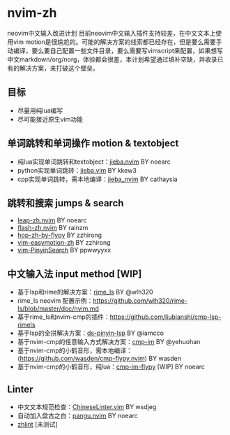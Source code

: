 # nvim-zh
neovim中文输入改进计划
目前neovim中文输入插件支持较差，在中文文本上使用vim motion是很尴尬的。可能的解决方案的线索都已经存在，但是要么需要手动编译，要么要自己配置一些文件目录，要么需要写vimscript来配置，如果想写中文markdown/org/norg，体验都会很差，本计划希望通过填补空缺，并收录已有的解决方案，来打破这个壁垒。

## 目标
* 尽量用纯lua编写
* 尽可能接近原生vim功能

## 单词跳转和单词操作 motion & textobject
* 纯lua实现单词跳转和textobject：[jieba.nvim](https://github.com/noearc/jieba.nvim) BY noearc
* python实现单词跳转：[jieba.vim](https://github.com/kkew3/jieba.vim) BY kkew3
* cpp实现单词跳转，需本地编译：[jieba_nvim](https://github.com/cathaysia/jieba_nvim) BY cathaysia

## 跳转和搜索 jumps & search
* [leap-zh.nvim](https://github.com/noearc/leap-zh.nvim) BY noearc
* [flash-zh.nvim](https://github.com/rainzm/flash-zh.nvim) BY rainzm
* [hop-zh-by-flypy](https://github.com/zzhirong/hop-zh-by-flypy) BY zzhirong
* [vim-easymotion-zh](https://github.com/zzhirong/vim-easymotion-zh) BY zzhirong
* [vim-PinyinSearch](https://github.com/ppwwyyxx/vim-PinyinSearch) BY ppwwyyxx
  
## 中文输入法 input method [WIP]
* 基于lsp和rime的解决方案：[rime_ls](https://github.com/wlh320/rime-ls) BY @wlh320
* rime_ls neovim 配置示例：https://github.com/wlh320/rime-ls/blob/master/doc/nvim.md
* 基于rime_ls和nvim-cmp的插件：https://github.com/liubianshi/cmp-lsp-rimels
* 基于lsp的全拼解决方案：[ds-pinyin-lsp](https://github.com/iamcco/ds-pinyin-lsp) BY @iamcco
* 基于nvim-cmp的任意输入方式解决方案：[cmp-im](https://github.com/yehuohan/cmp-im) BY @yehuohan
* 基于nvim-cmp的小鹤音形，需本地编译：(https://github.com/wasden/cmp-flypy.nvim) BY wasden
* 基于nvim-cmp的小鹤音形，纯lua：[cmp-im-flypy](https://github.com/noearc/cmp-im-flypy) [WIP] BY noearc

## Linter
* 中文文本规范检查：[ChineseLinter.vim](https://github.com/wsdjeg/ChineseLinter.vim) BY wsdjeg
* 自动加入盘古之白：[pangu.nvim](https://github.com/noearc/pangu.nvim) BY noearc
* [zhlint](https://github.com/zhlint-project/zhlint) [未测试]
